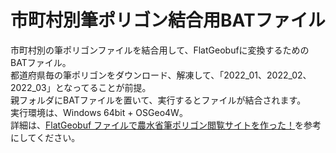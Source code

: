 # 市町村別筆ポリゴン結合用BATファイル

市町村別の筆ポリゴンファイルを結合用して、FlatGeobufに変換するためのBATファイル。  
都道府県毎の筆ポリゴンをダウンロード、解凍して、「2022_01、2022_02、2022_03」となってることが前提。  
親フォルダにBATファイルを置いて、実行するとファイルが結合されます。  
実行環境は、Windows 64bit + OSGeo4W。  
詳細は、[FlatGeobuf ファイルで農水省筆ポリゴン閲覧サイトを作った！](https://qiita.com/wata909/items/4ff94d953d21392d8329)を参考にしてください。
